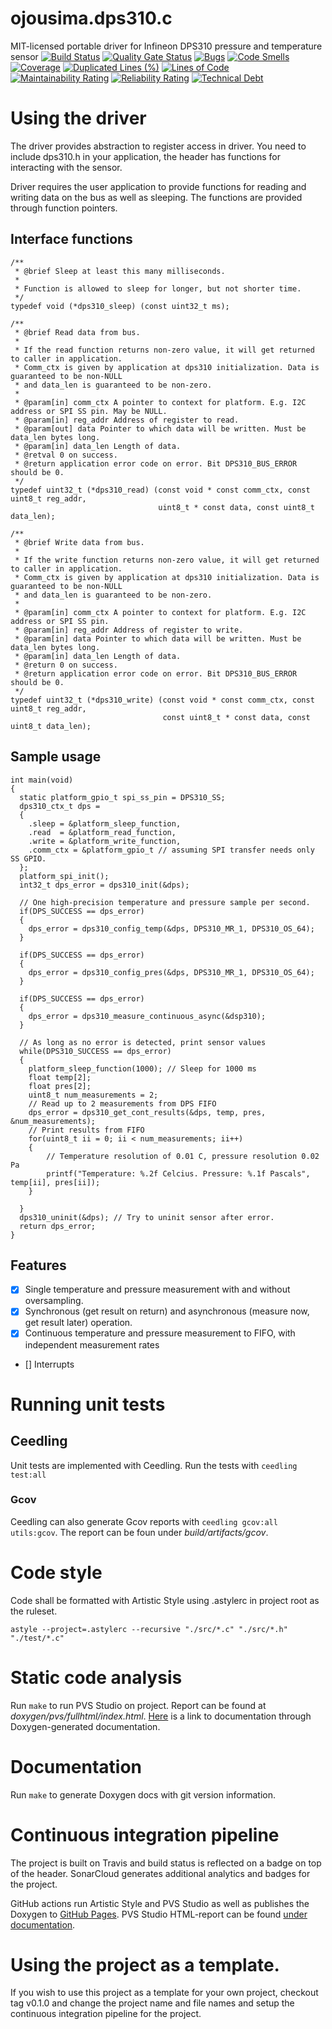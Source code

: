 # ojousima.dps310.c
MIT-licensed portable driver for Infineon DPS310 pressure and temperature sensor
[![Build Status](https://travis-ci.org/ojousima/ojousima.dps310.c.svg?branch=master)](https://travis-ci.org/ojousima/ojousima.dps310.c)
[![Quality Gate Status](https://sonarcloud.io/api/project_badges/measure?project=ojousima.dps310.c&metric=alert_status)](https://sonarcloud.io/dashboard?id=ojousima.dps310.c)
[![Bugs](https://sonarcloud.io/api/project_badges/measure?project=ojousima.dps310.c&metric=bugs)](https://sonarcloud.io/dashboard?id=ojousima.dps310.c)
[![Code Smells](https://sonarcloud.io/api/project_badges/measure?project=ojousima.dps310.c&metric=code_smells)](https://sonarcloud.io/dashboard?id=ojousima.dps310.c)
[![Coverage](https://sonarcloud.io/api/project_badges/measure?project=ojousima.dps310.c&metric=coverage)](https://sonarcloud.io/dashboard?id=ojousima.dps310.c)
[![Duplicated Lines (%)](https://sonarcloud.io/api/project_badges/measure?project=ojousima.dps310.c&metric=duplicated_lines_density)](https://sonarcloud.io/dashboard?id=ojousima.dps310.c)
[![Lines of Code](https://sonarcloud.io/api/project_badges/measure?project=ojousima.dps310.c&metric=ncloc)](https://sonarcloud.io/dashboard?id=ojousima.dps310.c)
[![Maintainability Rating](https://sonarcloud.io/api/project_badges/measure?project=ojousima.dps310.c&metric=sqale_rating)](https://sonarcloud.io/dashboard?id=ojousima.dps310.c)
[![Reliability Rating](https://sonarcloud.io/api/project_badges/measure?project=ojousima.dps310.c&metric=reliability_rating)](https://sonarcloud.io/dashboard?id=ojousima.dps310.c)
[![Technical Debt](https://sonarcloud.io/api/project_badges/measure?project=ojousima.dps310.c&metric=sqale_index)](https://sonarcloud.io/dashboard?id=ojousima.dps310.c)

# Using the driver

The driver provides abstraction to register access in driver. You need to include dps310.h in your application, 
the header has functions for interacting with the sensor. 

Driver requires the user application to provide functions for reading and writing data on the bus as well as sleeping. 
The functions are provided through function pointers. 

## Interface functions

```
/**
 * @brief Sleep at least this many milliseconds.
 *
 * Function is allowed to sleep for longer, but not shorter time.
 */
typedef void (*dps310_sleep) (const uint32_t ms);

/**
 * @brief Read data from bus.
 *
 * If the read function returns non-zero value, it will get returned to caller in application.
 * Comm_ctx is given by application at dps310 initialization. Data is guaranteed to be non-NULL
 * and data_len is guaranteed to be non-zero.
 *
 * @param[in] comm_ctx A pointer to context for platform. E.g. I2C address or SPI SS pin. May be NULL.
 * @param[in] reg_addr Address of register to read.
 * @param[out] data Pointer to which data will be written. Must be data_len bytes long.
 * @param[in] data_len Length of data.
 * @retval 0 on success.
 * @return application error code on error. Bit DPS310_BUS_ERROR should be 0.
 */
typedef uint32_t (*dps310_read) (const void * const comm_ctx, const uint8_t reg_addr,
                                 uint8_t * const data, const uint8_t data_len);

/**
 * @brief Write data from bus.
 *
 * If the write function returns non-zero value, it will get returned to caller in application.
 * Comm_ctx is given by application at dps310 initialization. Data is guaranteed to be non-NULL
 * and data_len is guaranteed to be non-zero.
 *
 * @param[in] comm_ctx A pointer to context for platform. E.g. I2C address or SPI SS pin.
 * @param[in] reg_addr Address of register to write.
 * @param[in] data Pointer to which data will be written. Must be data_len bytes long.
 * @param[in] data_len Length of data.
 * @return 0 on success.
 * @return application error code on error. Bit DPS310_BUS_ERROR should be 0.
 */
typedef uint32_t (*dps310_write) (const void * const comm_ctx, const uint8_t reg_addr,
                                  const uint8_t * const data, const uint8_t data_len);
```

## Sample usage

```
int main(void)
{
  static platform_gpio_t spi_ss_pin = DPS310_SS;
  dps310_ctx_t dps = 
  {
    .sleep = &platform_sleep_function,
    .read  = &platform_read_function,
    .write = &platform_write_function,
    .comm_ctx = &platform_gpio_t // assuming SPI transfer needs only SS GPIO.
  };
  platform_spi_init();
  int32_t dps_error = dps310_init(&dps);

  // One high-precision temperature and pressure sample per second.
  if(DPS_SUCCESS == dps_error)
  {  
    dps_error = dps310_config_temp(&dps, DPS310_MR_1, DPS310_OS_64);
  }

  if(DPS_SUCCESS == dps_error)
  {  
    dps_error = dps310_config_pres(&dps, DPS310_MR_1, DPS310_OS_64);
  }

  if(DPS_SUCCESS == dps_error)
  {  
    dps_error = dps310_measure_continuous_async(&dsp310);
  }

  // As long as no error is detected, print sensor values
  while(DPS310_SUCCESS == dps_error)
  {
    platform_sleep_function(1000); // Sleep for 1000 ms
    float temp[2];
    float pres[2];
    uint8_t num_measurements = 2;
    // Read up to 2 measurements from DPS FIFO
    dps_error = dps310_get_cont_results(&dps, temp, pres, &num_measurements);
    // Print results from FIFO
    for(uint8_t ii = 0; ii < num_measurements; ii++)
    {
        // Temperature resolution of 0.01 C, pressure resolution 0.02 Pa
        printf("Temperature: %.2f Celcius. Pressure: %.1f Pascals", temp[ii], pres[ii]);
    }

  }
  dps310_uninit(&dps); // Try to uninit sensor after error.
  return dps_error;
}
```

## Features

 - [X] Single temperature and pressure measurement with and without oversampling.
 - [X] Synchronous (get result on return) and asynchronous (measure now, get result later) operation.
 - [X] Continuous temperature and pressure measurement to FIFO, with independent measurement rates
 - [] Interrupts

# Running unit tests
## Ceedling
Unit tests are implemented with Ceedling. Run the tests with
`ceedling test:all`

### Gcov
Ceedling can also generate Gcov reports with `ceedling gcov:all utils:gcov`.
The report can be foun under _build/artifacts/gcov_.

# Code style
Code shall be formatted with Artistic Style using .astylerc in project root as the
ruleset.
```
astyle --project=.astylerc --recursive "./src/*.c" "./src/*.h" "./test/*.c"
```

# Static code analysis
Run `make` to run PVS Studio on project. Report can be found at _doxygen/pvs/fullhtml/index.html_.
[Here](./fullhtml/index.html) is a link to documentation through Doxygen-generated documentation.

# Documentation
Run `make` to generate Doxygen docs with git version information. 

# Continuous integration pipeline
The project is built on Travis and build status is reflected on a badge on top of the 
header. SonarCloud generates additional analytics and badges for the project.

GitHub actions run Artistic Style and PVS Studio as well as publishes the Doxygen to [GitHub Pages](https://ojousima.github.io/ojousima.dps310.c/).
PVS Studio HTML-report can be found [under documentation](https://ojousima.github.io/ojousima.dps310.c/fullhtml).

# Using the project as a template. 
If you wish to use this project as a template for your own project, checkout tag v0.1.0
and change the project name and file names and setup the continuous integration pipeline
for the project.